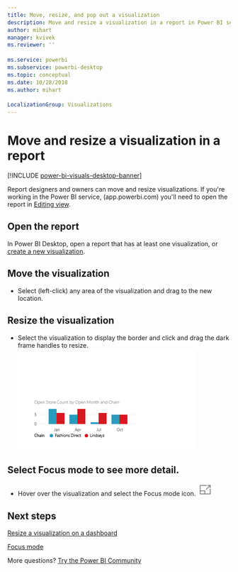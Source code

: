```yaml
---
title: Move, resize, and pop out a visualization
description: Move and resize a visualization in a report in Power BI service and Desktop
author: mihart
manager: kvivek
ms.reviewer: ''

ms.service: powerbi
ms.subservice: powerbi-desktop
ms.topic: conceptual
ms.date: 10/28/2018
ms.author: mihart

LocalizationGroup: Visualizations
---
```

# Move and resize a visualization in a report

[!INCLUDE [power-bi-visuals-desktop-banner](../includes/power-bi-visuals-desktop-banner.md)]

Report designers and owners can move and resize visualizations. If you're working in the Power BI service, (app.powerbi.com) you'll need to open the report in [Editing view](service-interact-with-a-report-in-editing-view.md). 

## Open the report
In Power BI Desktop, open a report that has at least one visualization, or [create a new visualization](power-bi-report-add-visualizations-i.md). 

## Move the visualization
* Select (left-click) any area of the visualization and drag to the new location.

## Resize the visualization
* Select the visualization to display the border and click and drag the dark frame handles to resize.  
  ![](media/power-bi-visualization-move-and-resize/untitled.gif)

## Select Focus mode to see more detail.
* Hover over the visualization and select the Focus mode icon.
  ![](media/power-bi-visualization-move-and-resize/pbi_popouticon.jpg)

## Next steps
[Resize a visualization on a dashboard](../service-dashboard-edit-tile.md)  

[Focus mode](../consumers/end-user-focus.md)

More questions? [Try the Power BI Community](http://community.powerbi.com/)